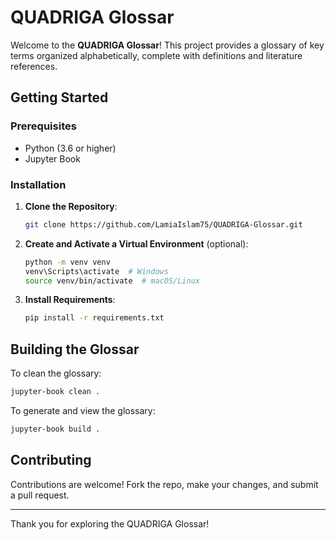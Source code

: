 # QUADRIGA Glossar

Welcome to the **QUADRIGA Glossar**! This project provides a glossary of key terms organized alphabetically, complete with definitions and literature references.

## Getting Started

### Prerequisites
- Python (3.6 or higher)
- Jupyter Book

### Installation

1. **Clone the Repository**:
   ```bash
   git clone https://github.com/LamiaIslam75/QUADRIGA-Glossar.git
   ```

2. **Create and Activate a Virtual Environment** (optional):
   ```bash
   python -m venv venv
   venv\Scripts\activate  # Windows
   source venv/bin/activate  # macOS/Linux
   ```

3. **Install Requirements**:
   ```bash
   pip install -r requirements.txt
   ```

## Building the Glossar

To clean the glossary:

   ```bash
   jupyter-book clean .
   ```

To generate and view the glossary:

   ```bash
   jupyter-book build .
   ```

## Contributing

Contributions are welcome! Fork the repo, make your changes, and submit a pull request.


---

Thank you for exploring the QUADRIGA Glossar!
